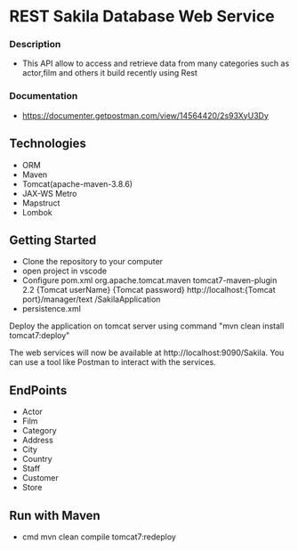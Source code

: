 

# REST Sakila Database Web Service

### Description
- This API allow  to access and retrieve data from many categories such as actor,film and others
  it build recently using Rest

### Documentation 
- https://documenter.getpostman.com/view/14564420/2s93XyU3Dy



##  Technologies
- ORM
- Maven
- Tomcat(apache-maven-3.8.6)
- JAX-WS Metro
- Mapstruct
- Lombok

## Getting Started
- Clone the repository to your computer
- open project in vscode
- Configure pom.xml
      <plugin>
        <groupId>org.apache.tomcat.maven</groupId>
        <artifactId>tomcat7-maven-plugin</artifactId>
        <version>2.2</version>
        <configuration>
          <username>{Tomcat userName}</username>
          <password>{Tomcat password}</password>
          <url>http://localhost:{Tomcat port}/manager/text</url>
          <path>/SakilaApplication</path>
        </configuration>
      </plugin>
 - persistence.xml
         <properties>
            <property name="jakarta.persistence.jdbc.url" value="jdbc:mysql://localhost:3306/sakila"/>
            <property name="jakarta.persistence.jdbc.user" value="{database userName}"/>
            <property name="jakarta.persistence.jdbc.password" value="database password"/>
          </properties>

Deploy the application on tomcat server using command "mvn clean install tomcat7:deploy"

The web services will now be available at http://localhost:9090/Sakila. You can use a tool like Postman to interact with the services.

##  EndPoints
 - Actor
 - Film
 - Category
 - Address
 - City
 - Country
 - Staff
 - Customer
 - Store

## Run with Maven


- cmd 
mvn clean compile tomcat7:redeploy





